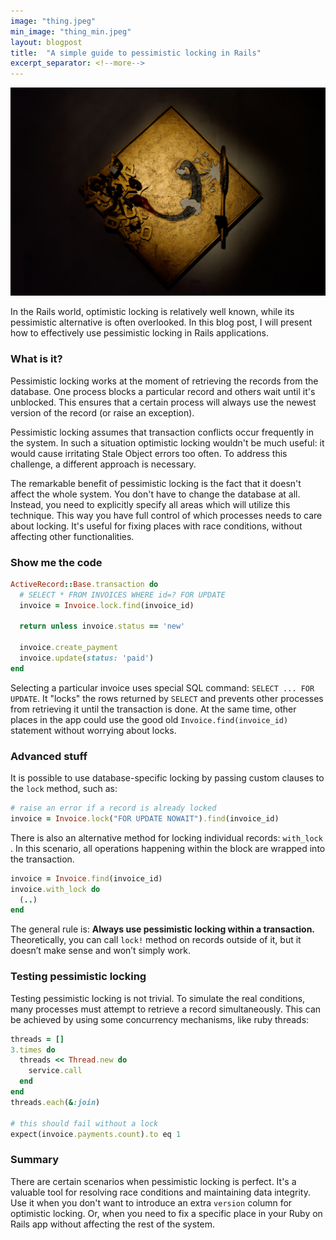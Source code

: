 ```yaml
---
image: "thing.jpeg"
min_image: "thing_min.jpeg"
layout: blogpost
title:  "A simple guide to pessimistic locking in Rails"
excerpt_separator: <!--more-->
---
```


![image](/images/thing.jpeg)


In the Rails world, optimistic locking is relatively well known, while its pessimistic alternative is often overlooked. In this blog post, I will present how to effectively use pessimistic locking in Rails applications.

<!--more-->

### What is it?

Pessimistic locking works at the moment of retrieving the records from the database. One process blocks a particular record and others wait until it's unblocked. This ensures that a certain process will always use the newest version of the record (or raise an exception).

Pessimistic locking assumes that transaction conflicts occur frequently in the system. In such a situation optimistic locking wouldn't be much useful: it would cause irritating Stale Object errors too often. To address this challenge, a different approach is necessary.

The remarkable benefit of pessimistic locking is the fact that it doesn't affect the whole system. You don't have to change the database at all. Instead, you need to explicitly specify all areas which will utilize this technique. This way you have full control of which processes needs to care about locking. It's useful for fixing places with race conditions, without affecting other functionalities.

### Show me the code

```ruby
ActiveRecord::Base.transaction do
  # SELECT * FROM INVOICES WHERE id=? FOR UPDATE
  invoice = Invoice.lock.find(invoice_id)
  
  return unless invoice.status == 'new'

  invoice.create_payment
  invoice.update(status: 'paid')
end
```

Selecting a particular invoice uses special SQL command: `SELECT ... FOR UPDATE`. It "locks" the rows returned by `SELECT` and prevents other processes from retrieving it until the transaction is done. At the same time, other places in the app could use the good old `Invoice.find(invoice_id)` statement without worrying about locks.

### Advanced stuff

It is possible to use database-specific locking by passing custom clauses to the `lock` method, such as:

```ruby
# raise an error if a record is already locked
invoice = Invoice.lock("FOR UPDATE NOWAIT").find(invoice_id)
```

There is also an alternative method for locking individual records:  `with_lock` . In this scenario, all operations happening within the block are wrapped into the transaction.

```ruby
invoice = Invoice.find(invoice_id)
invoice.with_lock do
  (..)
end
```

The general rule is: **Always use pessimistic locking within a transaction.** Theoretically, you can call `lock!` method on records outside of it, but it doesn’t make sense and won’t simply work.

### Testing pessimistic locking

Testing pessimistic locking is not trivial. To simulate the real conditions, many processes must attempt to retrieve a record simultaneously. This can be achieved by using some concurrency mechanisms, like ruby threads:

```ruby
threads = []
3.times do
  threads << Thread.new do
    service.call
  end
end
threads.each(&:join)

# this should fail without a lock
expect(invoice.payments.count).to eq 1
```

### Summary

There are certain scenarios when pessimistic locking is perfect. It's a valuable tool for resolving race conditions and maintaining data integrity. Use it when you don't want to introduce an extra `version` column for optimistic locking. Or, when you need to fix a specific place in your Ruby on Rails app without affecting the rest of the system.
